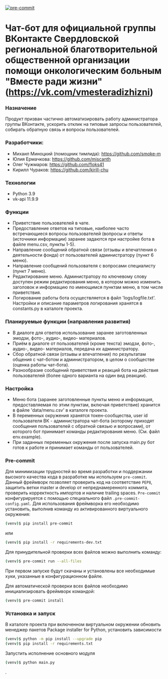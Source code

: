 [![pre-commit](https://img.shields.io/badge/pre--commit-enabled-brightgreen?logo=pre-commit)](https://github.com/pre-commit/pre-commit)

# Чат-бот для официальной группы ВКонтакте Свердловской региональной благотворительной общественной организации помощи онкологическим больным "Вместе ради жизни" (https://vk.com/vmesteradizhizni)

### Назначение
Продукт призван частично автоматизировать работу администратора группы ВКонтакте, ускорить отклик на типовые запросы пользователей, собирать обратную связь и вопросы пользователей. 

### Разработчики:

- Михаил Миноцкий (помощник тимлида): https://github.com/smoke-m
- Юлия Ермачкова: https://github.com/miscanth
- Олег Чужмаров: https://github.com/floks41
- Кирилл Чураков: https://github.com/kirill-chu

### Технологии
- Python 3.9
- vk-api 11.9.9

### Функции
- Приветствие пользователей в чате.
- Предоставление ответов на типовые, наиболее часто встречающиеся вопросы пользователей (вопросы и ответы (источники информации) заранее задаются при настройке бота в файле menu.csv, пункты 1-5).
- Направление сообщений обратной связи (отзывы и впечатления о деятельности фонда) от пользователей администратору (пункт 6 меню).
- Направление сообщений пользователя с вопросами специалисту (пункт 7 меню).
- Редактирование меню. Администратору по ключевому слову доступен режим редактирования меню, в котором можно изменить заголовок и информацию по имеющимся пунктам меню, в том числе приветствия.
- Логирование работы бота осуществляется в файл 'logs/logfile.txt'. Настройки и описание параметров логирования хранятся в constants.py в каталоге проекта.
### Планируемые функции (направления развития)
- В диалоге для ответов использование заранее заготовленных эмодзи, фото-, аудио-, видео- материалов.
- Приём в диалоге от пользователей (кроме текста) эмодзи, фото-, аудио-, видео- материалов, передача их администратору.
- Сбор обратной связи (отзывы и впечатления) по результатам общения с чат-ботом и администратором, в целом о сообществе (оценка работы чат-бота).
- Разнообразие сообщений приветствия и реакций бота на действия пользователей (более одного варианта на один вид реакции).
### Настройка
- Меню бота (заранее заготовленные пункты меню и информация, предоставляемая по этим пунктам, включая приветствие) хранится в файле 'data/menu.csv' в каталоге проекта.
- В переменных окружения хранятся токен-сообщества, user id пользователя ВК - администратора чат-бота (которому приходят сообщения пользователей с обратной связью и вопросами), от которого бот принимает команды редактирования меню. (См. файл env.example).
- При заданных переменных окружения после запуска main.py бот готов к работе и принимает команды от пользователей.
### Pre-commit
Для минимизации трудностей во время разработки и поддержании высокого качества кода в разработке мы используем `pre-commit`. Данный фреймворк позволяет проверить код на соответствие `PEP8`, защитить ветки master и develop от непреднамеренного коммита, проверить корректность импортов и наличие trailing spaces.
`Pre-commit` конфигурируется с помощью специального файл `.pre-commit-config.yaml`. Для использования фреймворка его необходимо установить, выполнив команду из активированного виртуального окружения:

```bash
(venv)$ pip install pre-commit
```
или 

```bash
(venv)$ pip install -r requirements-dev.txt
```
Для принудительной проверки всех файлов можно выполнить команду:
```bash
(venv)$ pre-commit run --all-files
```
При первом запуске будут скачаны и установлены все необходимые хуки, указанные в конфигурационном файле.

Для автоматической проверки всех файлов необходимо инициализировать фреймворк командой:
```bash
(venv)$ pre-commit install
```
### Установка и запуск
В каталоге проекта при включенном виртуальном окружении обновить менеджер пакетов Package installer for Python, установить зависимости
```bash
(venv)$ python -m pip install --upgrade pip 
(venv)$ pip install -r requirements.txt
```
Запустить исполнение основного модуля
```bash
(venv)$ python main.py
```
.
